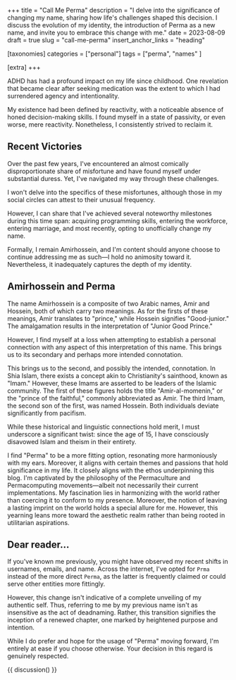 +++
title = "Call Me Perma"
description = "I delve into the significance of changing my name, sharing how life's challenges shaped this decision. I discuss the evolution of my identity, the introduction of Perma as a new name, and invite you to embrace this change with me."
date = 2023-08-09
draft = true
slug = "call-me-perma"
insert_anchor_links = "heading"

[taxonomies]
categories = ["personal"]
tags  = ["perma", "names" ]

[extra]
+++

ADHD has had a profound impact on my life since childhood. One revelation that became clear after seeking medication was the extent to which I had surrendered agency and intentionality.

My existence had been defined by reactivity, with a noticeable absence of honed decision-making skills. I found myself in a state of passivity, or even worse, mere reactivity.
Nonetheless, I consistently strived to reclaim it.

## Recent Victories

Over the past few years, I've encountered an almost comically disproportionate share of misfortune and have found myself under substantial duress. Yet, I've navigated my way through these challenges.

I won't delve into the specifics of these misfortunes, although those in my social circles can attest to their unusual frequency.

However, I can share that I've achieved several noteworthy milestones during this time span: acquiring programming skills, entering the workforce, entering marriage, and most recently, opting to unofficially change my name.

Formally, I remain Amirhossein, and I'm content should anyone choose to continue addressing me as such—I hold no animosity toward it. Nevertheless, it inadequately captures the depth of my identity.

## Amirhossein and Perma

The name Amirhossein is a composite of two Arabic names, Amir and Hossein, both of which carry two meanings. As for the firsts  of these meanings, Amir translates to "prince," while Hossein signifies "Good-junior." The amalgamation results in the interpretation of "Junior Good Prince."

However, I find myself at a loss when attempting to establish a personal connection with any aspect of this interpretation of this name. This brings us to its secondary and perhaps more intended connotation.

This brings us to the second, and possibly the intended, connotation. In Shia Islam, there exists a concept akin to Christianity's sainthood, known as "Imam." However, these Imams are asserted to be leaders of the Islamic community. The first of these figures holds the title "Amir-al-momenin," or the "prince of the faithful," commonly abbreviated as Amir. The third Imam, the second son of the first, was named Hossein. Both individuals deviate significantly from pacifism.

While these historical and linguistic connections hold merit, I must underscore a significant twist: since the age of 15, I have consciously disavowed Islam and theism in their entirety.

I find "Perma" to be a more fitting option, resonating more harmoniously with my ears. Moreover, it aligns with certain themes and passions that hold significance in my life.
It closely aligns with the ethos underpinning this blog. I'm captivated by the philosophy of the Permaculture and Permacomputing movements—albeit not necessarily their current implementations. My fascination lies in harmonizing with the world rather than coercing it to conform to my presence.
Moreover, the notion of leaving a lasting imprint on the world holds a special allure for me. However, this yearning leans more toward the aesthetic realm rather than being rooted in utilitarian aspirations.

## Dear reader...

If you've known me previously, you might have observed my recent shifts in usernames, emails, and name. Across the internet, I've opted for `Prma` instead of the more direct `Perma`, as the latter is frequently claimed or could serve other entities more fittingly.

However, this change isn't indicative of a complete unveiling of my authentic self. Thus, referring to me by my previous name isn't as insensitive as the act of deadnaming. Rather, this transition signifies the inception of a renewed chapter, one marked by heightened purpose and intention.

While I do prefer and hope for the usage of "Perma" moving forward, I'm entirely at ease if you choose otherwise. Your decision in this regard is genuinely respected.

{{ discussion() }}

